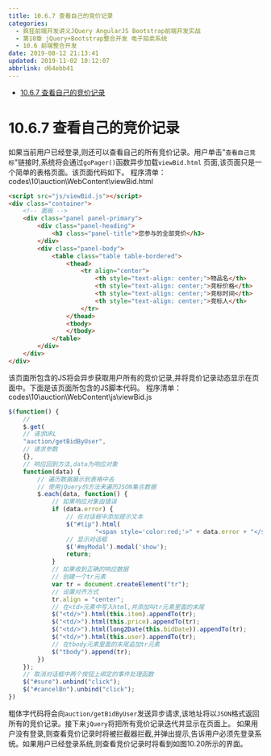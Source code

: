 ```yaml
---
title: 10.6.7 查看自己的竞价记录
categories: 
  - 疯狂前端开发讲义JQuery AngularJS Bootstrap前端开发实战
  - 第10章 jQuery+Bootstrap整合开发 电子拍卖系统
  - 10.6 前端整合开发
date: 2019-08-12 21:13:41
updated: 2019-11-02 10:12:07
abbrlink: d64ebb41
---
```

<div id='my_toc'>

- [10.6.7 查看自己的竞价记录](/JavaReadingNotes/d64ebb41/#10-6-7-查看自己的竞价记录)

</div>
<!--more-->
<script>if (navigator.platform.toLowerCase() == 'win32'){document.getElementById('my_toc').style.display = 'none';}</script>

<!--end-->
# 10.6.7 查看自己的竞价记录 #
如果当前用户已经登录,则还可以查看自己的所有竞价记录。用户单击"`查看自己竞标`"链接时,系统将会通过`goPager()`函数异步加载`viewBid.html` 页面,该页面只是一个简单的表格页面。该页面代码如下。
程序清单：codes\10\auction\WebContent\viewBid.html
```html
<script src="js/viewBid.js"></script>
<div class="container">
    <!-- 面板 -->
    <div class="panel panel-primary">
        <div class="panel-heading">
            <h3 class="panel-title">您参与的全部竞价</h3>
        </div>
        <div class="panel-body">
            <table class="table table-bordered">
                <thead>
                    <tr align="center">
                        <th style="text-align: center;">物品名</th>
                        <th style="text-align: center;">竞标价格</th>
                        <th style="text-align: center;">竞标时间</th>
                        <th style="text-align: center;">竞标人</th>
                    </tr>
                </thead>
                <tbody>
                </tbody>
            </table>
        </div>
    </div>
</div>
```
该页面所包含的JS将会异步获取用户所有的竞价记录,并将竞价记录动态显示在页面中。下面是该页面所包含的JS脚本代码。
程序清单：codes\10\auction\WebContent\js\viewBid.js
```javascript
$(function() {
    // 
    $.get(
    // 请求URL
    "auction/getBidByUser",
    // 请求参数
    {},
    // 响应回到方法,data为响应对象
    function(data) {
        // 遍历数据展示到表格中去
        // 使用jQuery的方法来遍历JSON集合数据
        $.each(data, function() {
            // 如果响应对象由错误
            if (data.error) {
                // 在对话框中添加提示文本
                $("#tip").html(
                        "<span style='color:red;'>" + data.error + "</span>");
                // 显示对话框
                $('#myModal').modal('show');
                return;
            }
            // 如果收到正确的响应数据
            // 创建一个tr元素
            var tr = document.createElement("tr");
            // 设置对齐方式
            tr.align = "center";
            // 在<td>元素中写入html,并添加叫tr元素里面的末尾
            $("<td/>").html(this.item).appendTo(tr);
            $("<td/>").html(this.price).appendTo(tr);
            $("<td/>").html(long2Date(this.bidDate)).appendTo(tr);
            $("<td/>").html(this.user).appendTo(tr);
            // 在tbody元素里面的末尾追加tr元素
            $("tbody").append(tr);
        })
    });
    // 取消对话框中两个按钮上绑定的事件处理函数
    $("#sure").unbind("click");
    $("#cancelBn").unbind("click");
})
```
粗体字代码将会向`auction/getBidByUser`发送异步请求,该地址将以`JSON`格式返回所有的竞价记录。接下来`jQuery`将把所有竞价记录迭代并显示在页面上。
如果用户没有登录,则查看竞价记录时将被拦截器拦截,并弹出提示,告诉用户必须先登录系统。如果用户已经登录系统,则查看竞价记录时将看到如图10.20所示的界面。

